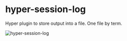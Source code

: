 # hyper-session-log

Hyper plugin to store output into a file. One file by term.

![hyper-session-log](https://user-images.githubusercontent.com/4137761/52378287-92899900-2a67-11e9-9604-b99750b168ef.gif)
